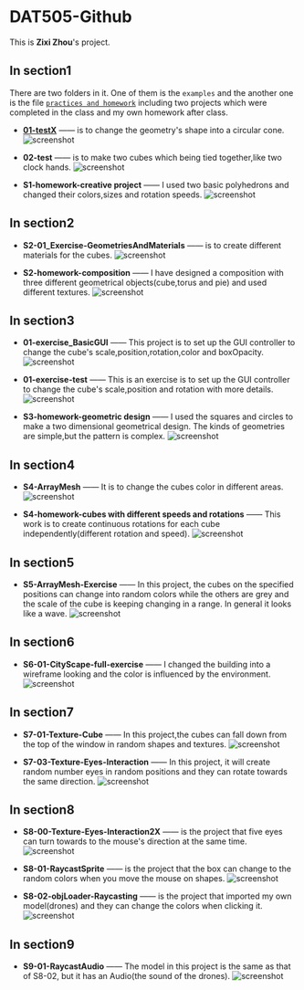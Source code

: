 # DAT505-Github
This is **Zixi Zhou**'s project.

## In section1
There are two folders in it. One of them is the `examples` and the another one is the file [`practices and homework`](https://github.com/jozixi/DAT505-Github/tree/master/section1/practices%20and%20homework) including two projects which were completed in the class and my own homework after class.
* [**01-testX**](https://github.com/jozixi/DAT505-Github/tree/master/section1/practices%20and%20homework/01-testX) —— is to change the geometry's shape into a circular cone.
![screenshot](https://github.com/jozixi/DAT505-Github/blob/master/screenshots/s1-01testX.JPG)

* **02-test** —— is to make two cubes which being tied together,like two clock hands.
![screenshot](https://github.com/jozixi/DAT505-Github/blob/master/screenshots/s1-02test.JPG)

* **S1-homework-creative project** —— I used two basic polyhedrons and changed their colors,sizes and rotation speeds.
![screenshot](https://github.com/jozixi/DAT505-Github/blob/master/screenshots/s1-creativeProject.JPG)

## In section2
* **S2-01_Exercise-GeometriesAndMaterials** —— is to create different materials for the cubes.
![screenshot](https://github.com/jozixi/DAT505-Github/blob/master/screenshots/s2-01.JPG)

* **S2-homework-composition** —— I have designed a composition with three different geometrical objects(cube,torus and pie) and used different textures.
![screenshot](https://github.com/jozixi/DAT505-Github/blob/master/screenshots/s2-homework.JPG)

## In section3
* **01-exercise_BasicGUI** —— This project is to set up the GUI controller to change the cube's scale,position,rotation,color and boxOpacity.
![screenshot](https://github.com/jozixi/DAT505-Github/blob/master/screenshots/s3-01.JPG)

* **01-exercise-test** —— This is an exercise is to set up the GUI controller to change the cube's scale,position and rotation with more details.
![screenshot](https://github.com/jozixi/DAT505-Github/blob/master/screenshots/s3-test.JPG)

* **S3-homework-geometric design** —— I used the squares and circles to make a two dimensional geometrical design. The kinds of geometries are simple,but the pattern is complex.
![screenshot](https://github.com/jozixi/DAT505-Github/blob/master/screenshots/s3-geometricDesign.JPG)

## In section4
* **S4-ArrayMesh** —— It is to change the cubes color in different areas.
![screenshot](https://github.com/jozixi/DAT505-Github/blob/master/screenshots/s4-arraymesh.JPG)

* **S4-homework-cubes with different speeds and rotations** —— This work is to create continuous rotations for each cube independently(different rotation and speed).
![screenshot](https://github.com/jozixi/DAT505-Github/blob/master/screenshots/s4-homework.JPG)

## In section5
* **S5-ArrayMesh-Exercise** —— In this project, the cubes on the specified positions can change into random colors while the others are grey and the scale of the cube is keeping changing in a range. In general it looks like a wave.
![screenshot](https://github.com/jozixi/DAT505-Github/blob/master/screenshots/s5-arraymesh-exercise.JPG)

## In section6
* **S6-01-CityScape-full-exercise** —— I changed the building into a  wireframe looking and the color is influenced by the environment.
![screenshot](https://github.com/jozixi/DAT505-Github/blob/master/screenshots/s6-city-exercise.JPG)

## In section7
* **S7-01-Texture-Cube** —— In this project,the cubes can fall down from the top of the window in random shapes and textures.
![screenshot](https://github.com/jozixi/DAT505-Github/blob/master/screenshots/s7-01texture-cube.JPG)

* **S7-03-Texture-Eyes-Interaction** —— In this project, it will create random number eyes in random positions and they can rotate towards the same direction.
![screenshot](https://github.com/jozixi/DAT505-Github/blob/master/screenshots/s7-eyes-interaction.JPG)

## In section8
* **S8-00-Texture-Eyes-Interaction2X** —— is the project that five eyes can turn towards to the mouse's direction at the same time.
![screenshot](https://github.com/jozixi/DAT505-Github/blob/master/screenshots/s8-eyes-interaction2.JPG)

* **S8-01-RaycastSprite** —— is the project that the box can change to the random colors when you move the mouse on shapes.
![screenshot](https://github.com/jozixi/DAT505-Github/blob/master/screenshots/S8-01-RaycastSprite.JPG)

* **S8-02-objLoader-Raycasting** —— is the project that imported my own model(drones) and they can change the colors when clicking it.
![screenshot](https://github.com/jozixi/DAT505-Github/blob/master/screenshots/S8-02-objLoader.JPG)

## In section9
* **S9-01-RaycastAudio** —— The model in this project is the same as that of S8-02, but it has an Audio(the sound of the drones).
![screenshot](https://github.com/jozixi/DAT505-Github/blob/master/screenshots/s9-audio.JPG)
